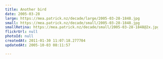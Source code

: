 ```yaml
---
title: Another bird
date: 2005-03-28
large: https://mea.patrick.nz/decade/large/2005-03-28-1848.jpg
small: https://mea.patrick.nz/decade/small/2005-03-28-1848.jpg
smallRetina: https://mea.patrick.nz/decade/small/2005-03-28-1848@2x.jpg
flickrUrl: null
photoId: null
createdAt: 2011-01-30 11:07:18.277704
updatedAt: 2005-10-03 08:11:57

---
```


